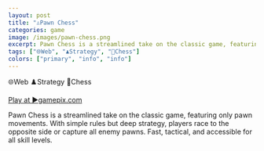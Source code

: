 ```yaml
---
layout: post
title: "♙Pawn Chess"
categories: game
image: /images/pawn-chess.png
excerpt: Pawn Chess is a streamlined take on the classic game, featuring only pawn movements. With simple rules but deep strategy, players race to the opposite side or capture all enemy pawns. Fast, tactical, and accessible for all skill levels.
tags: ["🌐Web", "♟️Strategy", "🏁Chess"]
colors: ["primary", "info", "info"]
---
```


<span class="badge badge-primary">🌐Web</span>
<span class="badge badge-info">♟️Strategy</span>
<span class="badge badge-info">🏁Chess</span>

<a href="https://www.gamepix.com/play/pawn-chess" class="btn btn-primary btn-lg">Play at ▶️gamepix.com</a>

Pawn Chess is a streamlined take on the classic game, featuring only pawn movements. With simple rules but deep strategy, players race to the opposite side or capture all enemy pawns. Fast, tactical, and accessible for all skill levels.